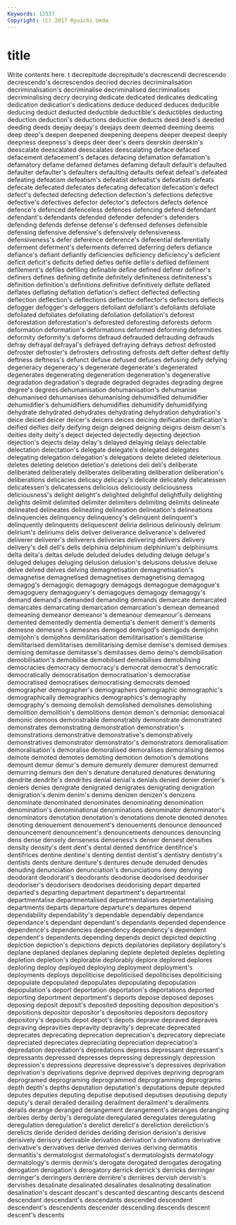 ```yaml
---
Keywords: 12537 
Copyright: (C) 2017 Ryuichi Ueda
---
```


# title

Write contents here.
t decrepitude decrepitude's decrescendi decrescendo decrescendo's decrescendos
decried decries decriminalisation decriminalisation's decriminalise decriminalised decriminalises decriminalising decry decrying
dedicate dedicated dedicates dedicating dedication dedication's dedications deduce deduced deduces
deducible deducing deduct deducted deductible deductible's deductibles deducting deduction deduction's
deductions deductive deducts deed deed's deeded deeding deeds deejay deejay's
deejays deem deemed deeming deems deep deep's deepen deepened deepening
deepens deeper deepest deeply deepness deepness's deeps deer deer's deers
deerskin deerskin's deescalate deescalated deescalates deescalating deface defaced defacement defacement's
defaces defacing defamation defamation's defamatory defame defamed defames defaming default
default's defaulted defaulter defaulter's defaulters defaulting defaults defeat defeat's defeated
defeating defeatism defeatism's defeatist defeatist's defeatists defeats defecate defecated defecates
defecating defecation defecation's defect defect's defected defecting defection defection's defections
defective defective's defectives defector defector's defectors defects defence defence's defenced
defenceless defences defencing defend defendant defendant's defendants defended defender defender's
defenders defending defends defense defense's defensed defenses defensible defensing defensive
defensive's defensively defensiveness defensiveness's defer deference deference's deferential deferentially deferment
deferment's deferments deferred deferring defers defiance defiance's defiant defiantly deficiencies
deficiency deficiency's deficient deficit deficit's deficits defied defies defile defile's
defiled defilement defilement's defiles defiling definable define defined definer definer's
definers defines defining definite definitely definiteness definiteness's definition definition's definitions
definitive definitively deflate deflated deflates deflating deflation deflation's deflect deflected
deflecting deflection deflection's deflections deflector deflector's deflectors deflects defogger defogger's
defoggers defoliant defoliant's defoliants defoliate defoliated defoliates defoliating defoliation defoliation's
deforest deforestation deforestation's deforested deforesting deforests deform deformation deformation's deformations
deformed deforming deformities deformity deformity's deforms defraud defrauded defrauding defrauds
defray defrayal defrayal's defrayed defraying defrays defrost defrosted defroster defroster's
defrosters defrosting defrosts deft defter deftest deftly deftness deftness's defunct
defuse defused defuses defusing defy defying degeneracy degeneracy's degenerate degenerate's
degenerated degenerates degenerating degeneration degeneration's degenerative degradation degradation's degrade degraded
degrades degrading degree degree's degrees dehumanisation dehumanisation's dehumanise dehumanised dehumanises
dehumanising dehumidified dehumidifier dehumidifier's dehumidifiers dehumidifies dehumidify dehumidifying dehydrate dehydrated
dehydrates dehydrating dehydration dehydration's deice deiced deicer deicer's deicers deices
deicing deification deification's deified deifies deify deifying deign deigned deigning
deigns deism deism's deities deity deity's deject dejected dejectedly dejecting
dejection dejection's dejects delay delay's delayed delaying delays delectable delectation
delectation's delegate delegate's delegated delegates delegating delegation delegation's delegations delete
deleted deleterious deletes deleting deletion deletion's deletions deli deli's deliberate
deliberated deliberately deliberates deliberating deliberation deliberation's deliberations delicacies delicacy delicacy's
delicate delicately delicatessen delicatessen's delicatessens delicious deliciously deliciousness deliciousness's delight
delight's delighted delightful delightfully delighting delights delimit delimited delimiter delimiters
delimiting delimits delineate delineated delineates delineating delineation delineation's delineations delinquencies
delinquency delinquency's delinquent delinquent's delinquently delinquents deliquescent deliria delirious deliriously
delirium delirium's deliriums delis deliver deliverance deliverance's delivered deliverer deliverer's
deliverers deliveries delivering delivers delivery delivery's dell dell's dells delphinia
delphinium delphinium's delphiniums delta delta's deltas delude deluded deludes deluding
deluge deluge's deluged deluges deluging delusion delusion's delusions delusive deluxe
delve delved delves delving demagnetisation demagnetisation's demagnetise demagnetised demagnetises demagnetising
demagog demagog's demagogic demagogry demagogs demagogue demagogue's demagoguery demagoguery's demagogues
demagogy demagogy's demand demand's demanded demanding demands demarcate demarcated demarcates
demarcating demarcation demarcation's demean demeaned demeaning demeanor demeanor's demeanour demeanour's
demeans demented dementedly dementia dementia's demerit demerit's demerits demesne demesne's
demesnes demigod demigod's demigods demijohn demijohn's demijohns demilitarisation demilitarisation's demilitarise
demilitarised demilitarises demilitarising demise demise's demised demises demising demitasse demitasse's
demitasses demo demo's demobilisation demobilisation's demobilise demobilised demobilises demobilising democracies
democracy democracy's democrat democrat's democratic democratically democratisation democratisation's democratise democratised
democratises democratising democrats demoed demographer demographer's demographers demographic demographic's demographically
demographics demographics's demography demography's demoing demolish demolished demolishes demolishing demolition
demolition's demolitions demon demon's demoniac demoniacal demonic demons demonstrable demonstrably
demonstrate demonstrated demonstrates demonstrating demonstration demonstration's demonstrations demonstrative demonstrative's demonstratively
demonstratives demonstrator demonstrator's demonstrators demoralisation demoralisation's demoralise demoralised demoralises demoralising
demos demote demoted demotes demoting demotion demotion's demotions demount demur
demur's demure demurely demurer demurest demurred demurring demurs den den's
denature denatured denatures denaturing dendrite dendrite's dendrites denial denial's denials
denied denier denier's deniers denies denigrate denigrated denigrates denigrating denigration
denigration's denim denim's denims denizen denizen's denizens denominate denominated denominates
denominating denomination denomination's denominational denominations denominator denominator's denominators denotation denotation's
denotations denote denoted denotes denoting denouement denouement's denouements denounce denounced
denouncement denouncement's denouncements denounces denouncing dens dense densely denseness denseness's
denser densest densities density density's dent dent's dental dented dentifrice
dentifrice's dentifrices dentine dentine's denting dentist dentist's dentistry dentistry's dentists
dents denture denture's dentures denude denuded denudes denuding denunciation denunciation's
denunciations deny denying deodorant deodorant's deodorants deodorise deodorised deodoriser deodoriser's
deodorisers deodorises deodorising depart departed departed's departing department department's departmental
departmentalise departmentalised departmentalises departmentalising departments departs departure departure's departures depend
dependability dependability's dependable dependably dependance dependance's dependant dependant's dependants depended
dependence dependence's dependencies dependency dependency's dependent dependent's dependents depending depends
depict depicted depicting depiction depiction's depictions depicts depilatories depilatory depilatory's
deplane deplaned deplanes deplaning deplete depleted depletes depleting depletion depletion's
deplorable deplorably deplore deplored deplores deploring deploy deployed deploying deployment
deployment's deployments deploys depoliticise depoliticised depoliticises depoliticising depopulate depopulated depopulates
depopulating depopulation depopulation's deport deportation deportation's deportations deported deporting deportment
deportment's deports depose deposed deposes deposing deposit deposit's deposited depositing
deposition deposition's depositions depositor depositor's depositories depositors depository depository's deposits
depot depot's depots deprave depraved depraves depraving depravities depravity depravity's
deprecate deprecated deprecates deprecating deprecation deprecation's deprecatory depreciate depreciated depreciates
depreciating depreciation depreciation's depredation depredation's depredations depress depressant depressant's depressants
depressed depresses depressing depressingly depression depression's depressions depressive depressive's depressives
deprivation deprivation's deprivations deprive deprived deprives depriving deprogram deprogramed deprograming
deprogrammed deprogramming deprograms depth depth's depths deputation deputation's deputations depute
deputed deputes deputies deputing deputise deputised deputises deputising deputy deputy's
derail derailed derailing derailment derailment's derailments derails derange deranged derangement
derangement's deranges deranging derbies derby derby's deregulate deregulated deregulates deregulating
deregulation deregulation's derelict derelict's dereliction dereliction's derelicts deride derided derides
deriding derision derision's derisive derisively derisory derivable derivation derivation's derivations
derivative derivative's derivatives derive derived derives deriving dermatitis dermatitis's dermatologist
dermatologist's dermatologists dermatology dermatology's dermis dermis's derogate derogated derogates derogating
derogation derogation's derogatory derrick derrick's derricks derringer derringer's derringers derrière
derrière's derrières dervish dervish's dervishes desalinate desalinated desalinates desalinating desalination
desalination's descant descant's descanted descanting descants descend descendant descendant's descendants
descended descendent descendent's descendents descender descending descends descent descent's descents
